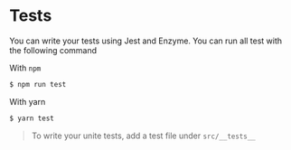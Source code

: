 # Tests

You can write your tests using Jest and Enzyme. You can run all test with the following command

With `npm`
```sh
$ npm run test
```

With yarn 
```sh
$ yarn test
```
> To write your unite tests, add a test file under `src/__tests__`
